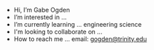 -  Hi, I’m Gabe Ogden
-  I’m interested in ... 
-  I’m currently learning ... engineering science
-  I'm looking to collaborate on ...
-  How to reach me ... email: gogden@trinity.edu

<!---
gabeog/gabeog is a ✨ special ✨ repository because its `README.md` (this file) appears on your GitHub profile.
You can click the Preview link to take a look at your changes.
--->
